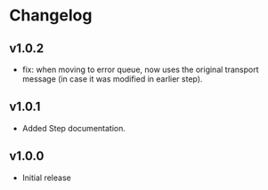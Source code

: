 # Changelog

## v1.0.2

- fix: when moving to error queue, now uses the original transport message (in case it was modified in earlier step).

## v1.0.1

- Added Step documentation.

## v1.0.0

- Initial release
